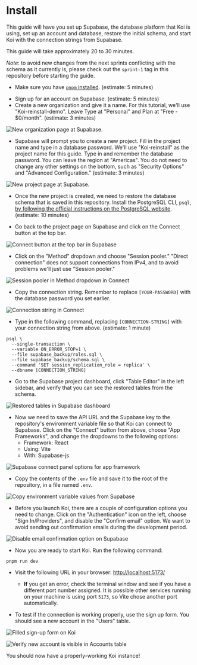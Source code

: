 # Install

This guide will have you set up Supabase, the database platform that Koi is using,
set up an account and database, restore the initial schema, and start Koi with
the connection strings from Supabase.

This guide will take approximately 20 to 30 minutes.

*Note*: to avoid new changes from the next sprints conflicting with the schema as
it currently is, please check out the `sprint-1` tag in this repository before
starting the guide.

- Make sure you have [`pnpm` installed][pnpm-install]. (estimate: 5 minutes)

[pnpm-install]: https://pnpm.io/installation

- Sign up for an account on Supabase. (estimate: 5 minutes)
- Create a new organization and give it a name. For this tutorial, we'll use
  "Koi-reinstall-demo". Leave Type at "Personal" and Plan at "Free - $0/month".
  (estimate: 3 minutes)

![New organization page at Supabase.](./assets/supabase_new_organization.png)

- Supabase will prompt you to create a new project. Fill in the project name and
  type in a database password. We'll use "Koi-reinstall" as the project name for
  this guide. Type in and remember the database password. You can leave the region
  at "Americas". You do not need to change any other settings on the bottom, such
  as "Security Options" and "Advanced Configuration." (estimate: 3 minutes)

![New project page at Supabase.](./assets/supabase_new_project.png)

- Once the new project is created, we need to restore the database schema that is
  saved in this repository. Install the PostgreSQL CLI, `psql`, [by following the
  official instructions on the PostgreSQL website][psql-download]. (estimate:
  10 minutes)

[psql-download]: https://www.postgresql.org/download/

- Go back to the project page on Supabase and click on the Connect button at the
  top bar.

![Connect button at the top bar in Supabase](./assets/supabase_connect_button.png)

- Click on the "Method" dropdown and choose "Session pooler." "Direct connection"
  does not support connections from IPv4, and to avoid problems we'll just use
  "Session pooler."

![Session pooler in Method dropdown in Connect](./assets/supabase_connect_method_dropdown.png)

- Copy the connection string. Remember to replace `[YOUR-PASSWORD]` with the
  database password you set earlier.

![Connection string in Connect](./assets/supabase_connection_string_copy.png)

- Type in the following command, replacing `[CONNECTION-STRING]` with your
  connection string from above. (estimate: 1 minute)

```
psql \
  --single-transaction \
  --variable ON_ERROR_STOP=1 \
  --file supabase_backup/roles.sql \
  --file supabase_backup/schema.sql \
  --command 'SET session_replication_role = replica' \
  --dbname [CONNECTION_STRING]
```

- Go to the Supabase project dashboard, click "Table Editor" in the left sidebar,
  and verify that you can see the restored tables from the schema.

![Restored tables in Supabase dashboard](./assets/restored_tables.png)

- Now we need to save the API URL and the Supabase key to the repository's
  environment variable file so that Koi can connect to Supabase. Click on the
  "Connect" button from above, choose "App Frameworks", and change the dropdowns
  to the following options:
  - Framework: React
  - Using: Vite
  - With: Supabase-js

![Supabase connect panel options for app framework](./assets/supabase_env_options.png)

- Copy the contents of the `.env` file and save it to the root of the repository,
  in a file named `.env`.

![Copy environment variable values from Supabase](./assets/supabase_env_copy.png)

- Before you launch Koi, there are a couple of configuration options you need to
  change. Click on the "Authentication" icon on the left, choose "Sign In/Providers",
  and disable the "Confirm email" option. We want to avoid sending out confirmation
  emails during the development period.

![Disable email confirmation option on Supabase](./assets/disable_confirm_emails.png)

- Now you are ready to start Koi. Run the following command:

```
pnpm run dev
```

- Visit the following URL in your browser: [http://localhost:5173/](http://localhost:5173/)
  - **If** you get an error, check the terminal window and see if you have a
    different port number assigned. It is possible other services running on your
    machine is using port `5173`, so Vite chose another port automatically.

- To test if the connection is working properly, use the sign up form. You should
  see a new account in the "Users" table.

![Filled sign-up form on Koi](./assets/koi_signup_form.png)

![Verify new account is visible in Accounts table](./assets/new_user_account_table_confirm.png)

You should now have a properly-working Koi instance!
